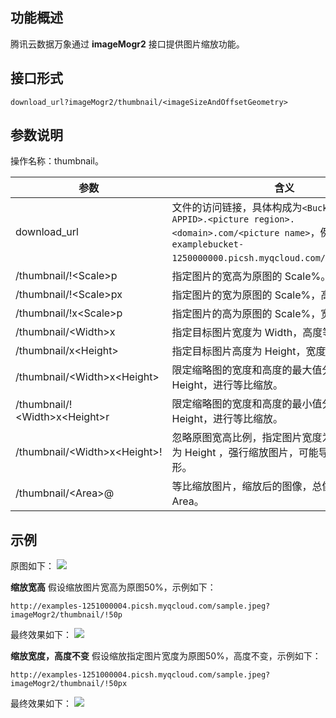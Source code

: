 ## 功能概述
腾讯云数据万象通过 **imageMogr2** 接口提供图片缩放功能。

## 接口形式
```
download_url?imageMogr2/thumbnail/<imageSizeAndOffsetGeometry>
```

## 参数说明

操作名称：thumbnail。

| 参数                          | 含义                                                         |
| ----------------------------- | ------------------------------------------------------------ |
| download_url | 文件的访问链接，具体构成为`<BucketName-APPID>.<picture region>.<domain>.com/<picture name>`，例如 `examplebucket-1250000000.picsh.myqcloud.com/picture.jpeg`。 |
| /thumbnail/!&lt;Scale>p          | 指定图片的宽高为原图的 Scale%。                              |
| /thumbnail/!&lt;Scale>px         | 指定图片的宽为原图的 Scale%，高度不变。                     |
| /thumbnail/!x&lt;Scale>p         | 指定图片的高为原图的 Scale%，宽度不变。                     |
| /thumbnail/&lt;Width>x           | 指定目标图片宽度为 Width，高度等比压缩。                    |
| /thumbnail/x&lt;Height>          | 指定目标图片高度为 Height，宽度等比压缩。                   |
| /thumbnail/&lt;Width>x&lt;Height>   | 限定缩略图的宽度和高度的最大值分别为 Width 和 Height，进行等比缩放。 |
| /thumbnail/!&lt;Width>x&lt;Height>r | 限定缩略图的宽度和高度的最小值分别为 Width 和 Height，进行等比缩放。 |
| /thumbnail/&lt;Width>x&lt;Height>!  | 忽略原图宽高比例，指定图片宽度为 Width，高度为 Height ，强行缩放图片，可能导致目标图片变形。 |
| /thumbnail/&lt;Area>@            | 等比缩放图片，缩放后的图像，总像素数量不超过 Area。          |

## 示例

原图如下：
![](https://main.qcloudimg.com/raw/3d4682ff8e622425ebd29913810a5c38.jpeg)

**缩放宽高**
假设缩放图片宽高为原图50%，示例如下：
```
http://examples-1251000004.picsh.myqcloud.com/sample.jpeg?imageMogr2/thumbnail/!50p
```

最终效果如下：
![](https://main.qcloudimg.com/raw/2b64595a4a7046dc03f43a2a578764de.jpeg)

**缩放宽度，高度不变**
假设缩放指定图片宽度为原图50%，高度不变，示例如下：
```
http://examples-1251000004.picsh.myqcloud.com/sample.jpeg?imageMogr2/thumbnail/!50px
```

最终效果如下：
![](https://main.qcloudimg.com/raw/988ad350c611a662156e34c28aa5f8a2.jpeg)